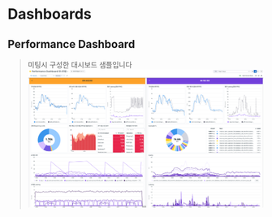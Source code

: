 # Dashboards
## Performance Dashboard
> 미팅시 구성한 대시보드 샘플입니다
![dashboard](https://github.com/sungwooklee/Dashboards/blob/main/img/dashboard_img.png)
